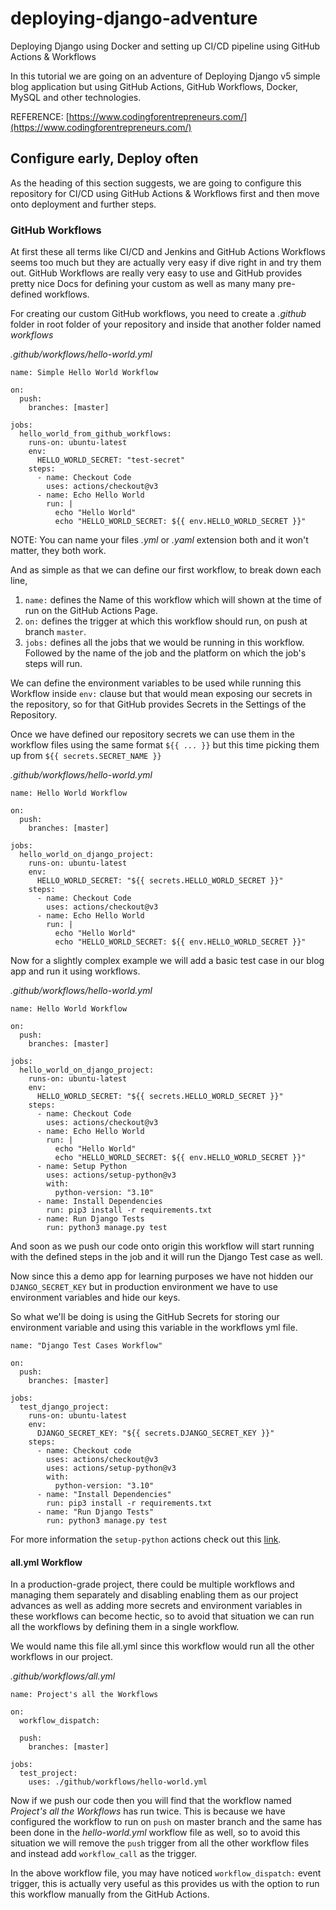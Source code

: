 # deploying-django-adventure
Deploying Django using Docker and setting up CI/CD pipeline using GitHub Actions &amp; Workflows

In this tutorial we are going on an adventure of Deploying Django v5 simple blog application but using GitHub Actions, GitHub 
Workflows, Docker, MySQL and other technologies.

REFERENCE: [https://www.codingforentrepreneurs.com/](https://www.codingforentrepreneurs.com/)

## Configure early, Deploy often

As the heading of this section suggests, we are going to configure this repository for CI/CD using GitHub Actions & Workflows first and 
then move onto deployment and further steps.

### GitHub Workflows

At first these all terms like CI/CD and Jenkins and GitHub Actions Workflows seems too much but they are actually very easy if dive 
right in and try them out. GitHub Workflows are really very easy to use and GitHub provides pretty nice Docs for defining your custom 
as well as many many pre-defined workflows.

For creating our custom GitHub workflows, you need to create a *.github* folder in root folder of your repository and inside that 
another folder named *workflows*

*.github/workflows/hello-world.yml*
```
name: Simple Hello World Workflow

on:
  push:
    branches: [master]

jobs:
  hello_world_from_github_workflows:
  	runs-on: ubuntu-latest
  	env:
  	  HELLO_WORLD_SECRET: "test-secret"
  	steps:
  	  - name: Checkout Code
  	    uses: actions/checkout@v3
  	  - name: Echo Hello World
  	  	run: |
  	  	  echo "Hello World"
  	  	  echo "HELLO_WORLD_SECRET: ${{ env.HELLO_WORLD_SECRET }}"
```

NOTE: You can name your files *.yml* or *.yaml* extension both and it won't matter, they both work.

And as simple as that we can define our first workflow, to break down each line,

1. `name:` defines the Name of this workflow which will shown at the time of run on the GitHub Actions Page.
2. `on:` defines the trigger at which this workflow should run, on push at branch `master`.
3. `jobs:` defines all the jobs that we would be running in this workflow.
	Followed by the name of the job and the platform on which the job's steps will run.

We can define the environment variables to be used while running this Workflow inside `env:` clause but that would mean exposing our 
secrets in the repository, so for that GitHub provides Secrets in the Settings of the Repository.

Once we have defined our repository secrets we can use them in the workflow files using the same format `${{ ... }}` but this time 
picking them up from `${{ secrets.SECRET_NAME }}`

*.github/workflows/hello-world.yml*
```
name: Hello World Workflow

on:
  push:
    branches: [master]

jobs:
  hello_world_on_django_project:
    runs-on: ubuntu-latest
    env:
      HELLO_WORLD_SECRET: "${{ secrets.HELLO_WORLD_SECRET }}"
    steps:
      - name: Checkout Code
      	uses: actions/checkout@v3
      - name: Echo Hello World
        run: |
          echo "Hello World"
          echo "HELLO_WORLD_SECRET: ${{ env.HELLO_WORLD_SECRET }}"
```

Now for a slightly complex example we will add a basic test case in our blog app and run it using workflows.

*.github/workflows/hello-world.yml*
```
name: Hello World Workflow

on:
  push:
    branches: [master]

jobs:
  hello_world_on_django_project:
    runs-on: ubuntu-latest
    env:
      HELLO_WORLD_SECRET: "${{ secrets.HELLO_WORLD_SECRET }}"
    steps:
      - name: Checkout Code
      	uses: actions/checkout@v3
      - name: Echo Hello World
        run: |
          echo "Hello World"
          echo "HELLO_WORLD_SECRET: ${{ env.HELLO_WORLD_SECRET }}"
      - name: Setup Python
      	uses: actions/setup-python@v3
  	    with:
  	      python-version: "3.10"
  	  - name: Install Dependencies
  	    run: pip3 install -r requirements.txt
  	  - name: Run Django Tests
  	    run: python3 manage.py test
```

And soon as we push our code onto origin this workflow will start running with the defined steps in the job and it will run the Django 
Test case as well.

Now since this a demo app for learning purposes we have not hidden our `DJANGO_SECRET_KEY` but in production environment we have to 
use environment variables and hide our keys.

So what we'll be doing is using the GitHub Secrets for storing our environment variable and using this variable in the workflows yml 
file.

```
name: "Django Test Cases Workflow"

on:
  push:
    branches: [master]

jobs:
  test_django_project:
    runs-on: ubuntu-latest
    env:
      DJANGO_SECRET_KEY: "${{ secrets.DJANGO_SECRET_KEY }}"
    steps:
      - name: Checkout code
        uses: actions/checkout@v3
        uses: actions/setup-python@v3
        with:
          python-version: "3.10"
      - name: "Install Dependencies"
        run: pip3 install -r requirements.txt
      - name: "Run Django Tests"
        run: python3 manage.py test
```

For more information the `setup-python` actions check out this [link](https://github.com/actions/setup-python).

#### all.yml Workflow

In a production-grade project, there could be multiple workflows and managing them separately and disabling enabling them as our
project advances as well as adding more secrets and environment variables in these workflows can become hectic, so to avoid that
situation we can run all the workflows by defining them in a single workflow.

We would name this file all.yml since this workflow would run all the other workflows in our project.

*.github/workflows/all.yml*
```
name: Project's all the Workflows

on:
  workflow_dispatch:

  push:
  	branches: [master]

jobs:
  test_project:
  	uses: ./github/workflows/hello-world.yml
```

Now if we push our code then you will find that the workflow named *Project's all the Workflows* has run twice. This is because we 
have configured the workflow to run on `push` on master branch and the same has been done in the *hello-world.yml* workflow file as 
well, so to avoid this situation we will remove the `push` trigger from all the other workflow files and instead add `workflow_call` 
as the trigger.

In the above workflow file, you may have noticed `workflow_dispatch:` event trigger, this is actually very useful as this provides us 
with the option to run this workflow manually from the GitHub Actions.
